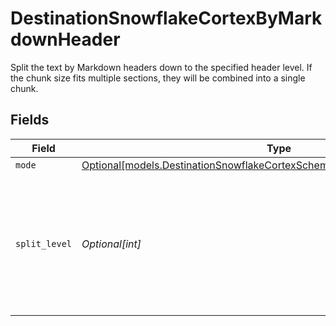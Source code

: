 # DestinationSnowflakeCortexByMarkdownHeader

Split the text by Markdown headers down to the specified header level. If the chunk size fits multiple sections, they will be combined into a single chunk.


## Fields

| Field                                                                                                                                                    | Type                                                                                                                                                     | Required                                                                                                                                                 | Description                                                                                                                                              |
| -------------------------------------------------------------------------------------------------------------------------------------------------------- | -------------------------------------------------------------------------------------------------------------------------------------------------------- | -------------------------------------------------------------------------------------------------------------------------------------------------------- | -------------------------------------------------------------------------------------------------------------------------------------------------------- |
| `mode`                                                                                                                                                   | [Optional[models.DestinationSnowflakeCortexSchemasProcessingTextSplitterMode]](../models/destinationsnowflakecortexschemasprocessingtextsplittermode.md) | :heavy_minus_sign:                                                                                                                                       | N/A                                                                                                                                                      |
| `split_level`                                                                                                                                            | *Optional[int]*                                                                                                                                          | :heavy_minus_sign:                                                                                                                                       | Level of markdown headers to split text fields by. Headings down to the specified level will be used as split points                                     |